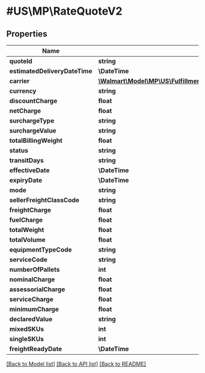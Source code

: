 # #US\MP\RateQuoteV2

## Properties

Name | Type | Description | Notes
------------ | ------------- | ------------- | -------------
**quoteId** | **string** |  | [optional]
**estimatedDeliveryDateTime** | **\DateTime** |  | [optional]
**carrier** | [**\Walmart\Model\MP\US\Fulfillment\GetCarrierRateQuote200ResponseCarrier**](GetCarrierRateQuote200ResponseCarrier.md) |  | [optional]
**currency** | **string** |  | [optional]
**discountCharge** | **float** |  | [optional]
**netCharge** | **float** |  | [optional]
**surchargeType** | **string** |  | [optional]
**surchargeValue** | **string** |  | [optional]
**totalBillingWeight** | **float** |  | [optional]
**status** | **string** |  | [optional]
**transitDays** | **string** |  | [optional]
**effectiveDate** | **\DateTime** |  | [optional]
**expiryDate** | **\DateTime** |  | [optional]
**mode** | **string** |  | [optional]
**sellerFreightClassCode** | **string** |  | [optional]
**freightCharge** | **float** |  | [optional]
**fuelCharge** | **float** |  | [optional]
**totalWeight** | **float** |  | [optional]
**totalVolume** | **float** |  | [optional]
**equipmentTypeCode** | **string** |  | [optional]
**serviceCode** | **string** |  | [optional]
**numberOfPallets** | **int** |  | [optional]
**nominalCharge** | **float** |  | [optional]
**assessorialCharge** | **float** |  | [optional]
**serviceCharge** | **float** |  | [optional]
**minimumCharge** | **float** |  | [optional]
**declaredValue** | **string** |  | [optional]
**mixedSKUs** | **int** |  | [optional]
**singleSKUs** | **int** |  | [optional]
**freightReadyDate** | **\DateTime** |  | [optional]


[[Back to Model list]](../) [[Back to API list]](../../Api/US/MP) [[Back to README]](../../README.md)
